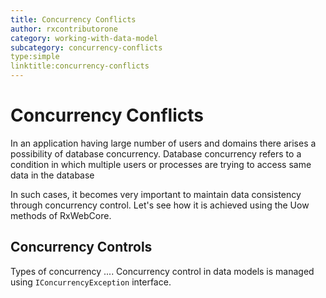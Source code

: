 ```yaml
---
title: Concurrency Conflicts
author: rxcontributorone
category: working-with-data-model
subcategory: concurrency-conflicts
type:simple
linktitle:concurrency-conflicts
---
```


# Concurrency Conflicts

In an application having large number of users and domains there arises a possibility of database concurrency. Database concurrency refers to a condition in which multiple users or processes are trying to access same data in the database

In such cases, it becomes very important to maintain data consistency through concurrency control. Let's see how it is achieved using the Uow methods of RxWebCore.

## Concurrency Controls
Types of concurrency ....
Concurrency control in data models is managed using `IConcurrencyException` interface. 


